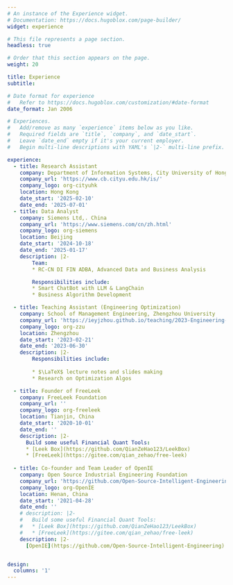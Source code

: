 ```yaml
---
# An instance of the Experience widget.
# Documentation: https://docs.hugoblox.com/page-builder/
widget: experience

# This file represents a page section.
headless: true

# Order that this section appears on the page.
weight: 20

title: Experience
subtitle:

# Date format for experience
#   Refer to https://docs.hugoblox.com/customization/#date-format
date_format: Jan 2006

# Experiences.
#   Add/remove as many `experience` items below as you like.
#   Required fields are `title`, `company`, and `date_start`.
#   Leave `date_end` empty if it's your current employer.
#   Begin multi-line descriptions with YAML's `|2-` multi-line prefix.

experience:
  - title: Research Assistant
    company: Department of Information Systems, City University of Hong Kong
    company_url: 'https://www.cb.cityu.edu.hk/is/'
    company_logo: org-cityuhk
    location: Hong Kong
    date_start: '2025-02-10'
    date_end: '2025-07-01'
  - title: Data Analyst
    company: Siemens Ltd,. China
    company_url: 'https://www.siemens.com/cn/zh.html'
    company_logo: org-siemens
    location: Beijing
    date_start: '2024-10-18'
    date_end: '2025-01-17'
    description: |2-
        Team: 
        * RC-CN DI FIN ADBA, Advanced Data and Business Analysis

        Responsibilities include:
        * Smart ChatBot with LLM & LangChain
        * Business Algorithm Development

  - title: Teaching Assistant (Engineering Optimization)
    company: School of Management Engineering, Zhengzhou University
    company_url: 'https://ieyjzhou.github.io/teaching/2023-Engineering-Optimization'
    company_logo: org-zzu
    location: Zhengzhou
    date_start: '2023-02-21'
    date_end: '2023-06-30'
    description: |2-
        Responsibilities include:
        
        * $\LaTeX$ lecture notes and slides making
        * Research on Optimization Algos

  - title: Founder of FreeLeek
    company: FreeLeek Foundation
    company_url: ''
    company_logo: org-freeleek
    location: Tianjin, China
    date_start: '2020-10-01'
    date_end: ''
    description: |2-
      Build some useful Financial Quant Tools:
      * [Leek Box](https://github.com/QianZeHao123/LeekBox)
      * [FreeLeek](https://gitee.com/qian_zehao/free-leek)
  
  - title: Co-founder and Team Leader of OpenIE
    company: Open Source Industrial Engineering Foundation
    company_url: 'https://github.com/Open-Source-Intelligent-Engineering'
    company_logo: org-OpenIE
    location: Henan, China
    date_start: '2021-04-28'
    date_end: ''
    # description: |2-
    #   Build some useful Financial Quant Tools:
    #   * [Leek Box](https://github.com/QianZeHao123/LeekBox)
    #   * [FreeLeek](https://gitee.com/qian_zehao/free-leek)
    description: |2-
      [OpenIE](https://github.com/Open-Source-Intelligent-Engineering) aims to use both advanced computer technology and traditional engineering knowledge such as engineering control theory, optimization, electronics, mechanic and so on to make industry more efficiant and reliable.


design:
  columns: '1'
---
```

